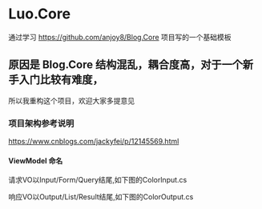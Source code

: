 # Luo.Core
通过学习 https://github.com/anjoy8/Blog.Core  项目写的一个基础模板
## 原因是 Blog.Core 结构混乱，耦合度高，对于一个新手入门比较有难度，
所以我重构这个项目，欢迎大家多提意见

### 项目架构参考说明
https://www.cnblogs.com/jackyfei/p/12145569.html

#### ViewModel 命名
请求VO以Input/Form/Query结尾,如下图的Colorlnput.cs

响应VO以Output/List/Result结尾,如下图的ColorOutput.cs
